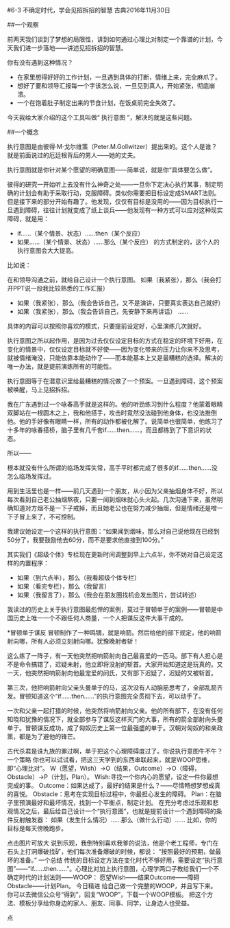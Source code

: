 #6-3 不确定时代，学会见招拆招的智慧
古典2016年11月30日

##一个观察

前两天我们谈到了梦想的局限性，讲到如何通过心理比对制定一个靠谱的计划，今天我们进一步落地——讲述见招拆招的智慧。

你有没有遇到这种情况？

- 在家里想得好好的工作计划，一旦遇到具体的打断，情绪上来，完全麻爪了。
- 想好了要和领导汇报每一个字该怎么说，一旦见到真人，开始紧张，彻底崩溃。
- 一个在饱着肚子制定出来的节食计划，在饭桌前完全失效了。

今天我给大家介绍的这个工具叫做“ 执行意图 ”，解决的就是这些问题。

##一个概念

执行意图是由彼得·M·戈尔维策（Peter.M.Gollwitzer）提出来的。这个人是谁？就是前面说过的厄廷根背后的男人——她的丈夫。

执行意图就是你针对某个愿望的明确意图——简单说，就是你“具体要怎么做”。

彼得的研究一开始听上去没有什么神奇之处——一旦你下定决心执行某事，制定明确的计划会有助于采取行动，克服障碍。类似你需要把目标设定成SMART法则。但是接下来的部分开始有趣了。他发现，仅仅有目标是没用的——因为目标执行一旦遇到障碍，往往计划就变成了纸上谈兵——他发现有一种方式可以应对这种现实障碍，就是用：

- if……（某个情景、状态）……then（某个反应）
- 如果……（某个情景、状态）……那么（某个反应）
的方式制定的，这个人的执行意图会大大提高。

比如说：

在和领导沟通之前，就给自己设计一个执行意图。
如果（我紧张），那么（我会打开PPT说一段我比较熟悉的工作汇报）

- 如果（我紧张），那么（我会告诉自己，又不是演讲，只要真实表达自己就好）
- 如果（我紧张），那么（我会告诉自己，先安静下来再讲话）
……

具体的内容可以按照你喜欢的模式，只要提前设定好，心里演练几次就好。

执行意图之所以起作用，是因为过去仅仅设定目标的方式在稳定的环境下好用，在变化的情景中，仅仅设定目标就不好使——因为变化带来的压力让你来不及思考，就被情绪淹没，只能依靠本能动作了——而本能基本上又是最糟糕的选择。解决的唯一办法，就是提前演练所有的可能性。

执行意图等于在潜意识里给最糟糕的情况做了一个预案。一旦遇到障碍，这个预案被唤醒，马上见招拆招。

我在广东遇到过一个咏春高手就是这样的。他的听劲练习到什么程度？他蒙着眼睛双脚站在一根圆木之上，我和他搭手，攻击时竟然没法碰到他身体，也没法推倒他。他的手好像有眼睛一样，所有的动作都被化解了。说简单也很简单，他练习了十多年的咏春搭桥，脑子里有几千套if……then……，而且都练到了下意识的状态。

所以——

根本就没有什么所谓的临场发挥失常，高手平时都完成了很多的if……then……没怎么临场发挥过。

用到生活里也是一样——前几天遇到一个朋友，从小因为父亲抽烟身体不好，所以每次看到自己老公抽烟熬夜，只要一闻到烟味就心头火起。几次沟通下来，虽然明确知道对方烟不是一下子戒掉，而且她老公也在努力减少抽烟，但是情绪还是噌一下子冒上来了，不可控制。

我建议她设定一个这样的执行意图：“如果闻到烟味，那么对自己说他现在已经到50分了，我要鼓励他去60分，而不是要求他直接到100分。”

其实我们《超级个体》专栏现在更新时间调整到早上六点半，你不妨对自己设定这样的内置程序：

- 如果（到六点半），那么（我看超级个体专栏）
- 如果（看完专栏），那么（我留言）
- 如果（我留言了），那么（我会在朋友圈找机会发出图片，尝试转述）

我读过的历史上关于执行意图最彪悍的案例，莫过于冒顿单于的案例——冒顿是中国历史上唯一一个不跟任何人商量，一个人把谋反这件大事干成的。

*冒顿单于谋反
冒顿制作了一种鸣镝，就是响箭。然后给他的部下规定，他的响箭射向哪，所有人必须立刻射向哪。犹豫晚射者斩！

这么练了一阵子，有一天他突然把响箭射向自己最喜爱的一匹马。部下有人担心是不是命令搞错了，迟疑未射，他立即将没射的斩首。大家开始知道这是玩真的。又一天，他突然把响箭射向他最宠爱的阏氏，又有部下迟疑了，迟疑的又被斩首。

第三次，他把响箭射向父亲头曼单于的马，这次没有人动脑筋思考了，全部乱箭齐发。冒顿知道这个“if……then……”的执行意图完全贯彻下去，可以动手了。

一次和父亲一起打猎的时候，他突然将响箭射向父亲。他的所有部下，在没有任何知晓和犹豫的情况下，就全部参与了谋反这样灭门的大事，所有的箭全部射向头曼单于。冒顿谋反成功，成了匈奴历史上第一位最强盛的单于。汉朝对匈奴的和亲政策，都是为了避他的锋芒。

古代杀君是诛九族的罪过啊，单于把这个心理障碍度过了。你说执行意图牛不牛？
一个策略
你也可以试试看，把这三天学到的东西串联起来，就是WOOP思维，即“心理比对”。
W（愿望，Wish）→O（结果，Outcome）→O（障碍，Obstacle）→P（计划，Plan）。
Wish:寻找一个你内心的愿望，设定一件你最想完成的事。
Outcome：如果达成了，最好的结果是什么？——尽情畅想梦想成真的喜悦。
Obstacle：思考在实现目标过程中，你最担心发生的障碍。
Plan：在脑子里预演最好和最坏情况，找到一个平衡点，制定计划。
在充分考虑过乐观和悲观情况之后，最后给自己设计一个“执行意图”，也就是提前设计一个遇到障碍的条件反射触发器：
如果（发生什么情况）……那么（做什么行动）……
比如，你的目标是每天傍晚跑步。

点击图片可放大
说到乐观，我倒特别喜欢我爹的说法，他是个老工程师，专门在石头上打洞爆破找矿，他们每次准备爆破的时候，都说：
“按照最好的预期，做最坏的准备。”
一个总结
传统的目标设定方法在变化时代不够好用，需要设定“执行意图”——“if……then……”。心理比对加上执行意图，心理学两口子教给我们一个不确定时代的计划法则——WOOP：
愿望Wish——结果Outcome——障碍Obstacle——计划Plan。
今日精进
给自己做一个完整的WOOP，并且写下来。
你可以去微信公众号“得到”，回复“WOOP”，下载一个WOOP模板。
把这个方法、模板分享给你身边的家人、朋友、同事、同学，让身边人也受益。

点